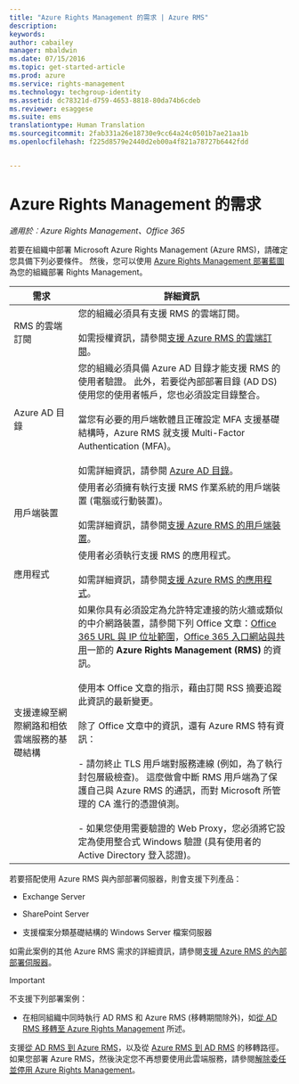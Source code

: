 ```yaml
---
title: "Azure Rights Management 的需求 | Azure RMS"
description: 
keywords: 
author: cabailey
manager: mbaldwin
ms.date: 07/15/2016
ms.topic: get-started-article
ms.prod: azure
ms.service: rights-management
ms.technology: techgroup-identity
ms.assetid: dc78321d-d759-4653-8818-80da74b6cdeb
ms.reviewer: esaggese
ms.suite: ems
translationtype: Human Translation
ms.sourcegitcommit: 2fab331a26e18730e9cc64a24c0501b7ae21aa1b
ms.openlocfilehash: f225d8579e2440d2eb00a4f821a78727b6442fdd


---
```


# Azure Rights Management 的需求

*適用於︰Azure Rights Management、Office 365*


若要在組織中部署 Microsoft Azure Rights Management (Azure RMS)，請確定您具備下列必要條件。 然後，您可以使用 [Azure Rights Management 部署藍圖](../plan-design/deployment-roadmap.md)為您的組織部署 Rights Management。

|需求|詳細資訊|
|---------------|--------------------|
|RMS 的雲端訂閱|您的組織必須具有支援 RMS 的雲端訂閱。<br /><br />如需授權資訊，請參閱[支援 Azure RMS 的雲端訂閱](requirements-subscriptions.md)。|
|Azure AD 目錄|您的組織必須具備 Azure AD 目錄才能支援 RMS 的使用者驗證。 此外，若要從內部部署目錄 (AD DS) 使用您的使用者帳戶，您也必須設定目錄整合。<br /><br />當您有必要的用戶端軟體且正確設定 MFA 支援基礎結構時，Azure RMS 就支援 Multi-Factor Authentication (MFA)。<br /><br />如需詳細資訊，請參閱 [Azure AD 目錄](requirements-azure-ad.md)。|
|用戶端裝置|使用者必須擁有執行支援 RMS 作業系統的用戶端裝置 (電腦或行動裝置)。<br /><br />如需詳細資訊，請參閱[支援 Azure RMS 的用戶端裝置](requirements-client-devices.md)。|
|應用程式|使用者必須執行支援 RMS 的應用程式。<br /><br />如需詳細資訊，請參閱[支援 Azure RMS 的應用程式](requirements-applications.md)。|
|支援連線至網際網路和相依雲端服務的基礎結構|如果你具有必須設定為允許特定連接的防火牆或類似的中介網路裝置，請參閱下列 Office 文章：[Office 365 URL 與 IP 位址範圍](https://support.office.com/en-US/article/Office-365-URLs-and-IP-address-ranges-8548a211-3fe7-47cb-abb1-355ea5aa88a2)，[Office 365 入口網站與共用](https://support.office.com/article/Office-365-URLs-and-IP-address-ranges-8548a211-3fe7-47cb-abb1-355ea5aa88a2#BKMK_Portal-identity)一節的 **Azure Rights Management (RMS)** 的資訊。<br /><br />使用本 Office 文章的指示，藉由訂閱 RSS 摘要追蹤此資訊的最新變更。<br /><br />除了 Office 文章中的資訊，還有 Azure RMS 特有資訊：<br /><br />- 請勿終止 TLS 用戶端對服務連線 (例如，為了執行封包層級檢查)。 這麼做會中斷 RMS 用戶端為了保護自己與 Azure RMS 的通訊，而對 Microsoft 所管理的 CA 進行的憑證偵測。<br /><br />- 如果您使用需要驗證的 Web Proxy，您必須將它設定為使用整合式 Windows 驗證 (具有使用者的 Active Directory 登入認證)。|

若要搭配使用 Azure RMS 與內部部署伺服器，則會支援下列產品：

-   Exchange Server

-   SharePoint Server

-   支援檔案分類基礎結構的 Windows Server 檔案伺服器

如需此案例的其他 Azure RMS 需求的詳細資訊，請參閱[支援 Azure RMS 的內部部署伺服器](requirements-servers.md)。

> [!IMPORTANT]
> 不支援下列部署案例：
> 
> -   在相同組織中同時執行 AD RMS 和 Azure RMS (移轉期間除外)，如[從 AD RMS 移轉至 Azure Rights Management](../plan-design/migrate-from-ad-rms-to-azure-rms.md) 所述。
> 
> 支援[從 AD RMS 到 Azure RMS](http://technet.microsoft.com/library/Dn858447.aspx)，以及從 [Azure RMS 到 AD RMS](http://msdn.microsoft.com/library/azure/dn629429.aspx) 的移轉路徑。 如果您部署 Azure RMS，然後決定您不再想要使用此雲端服務，請參閱[解除委任並停用 Azure Rights Management](../deploy-use/decommission-deactivate.md)。






<!--HONumber=Jul16_HO3-->


